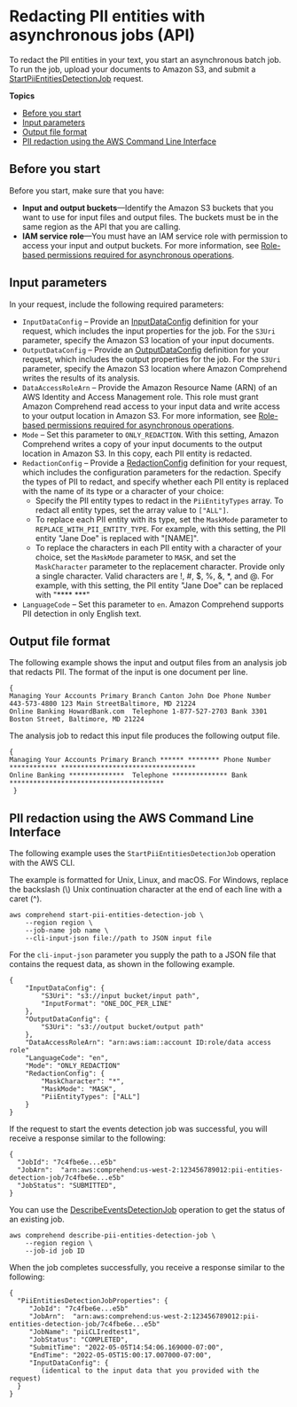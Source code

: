# Redacting PII entities with asynchronous jobs \(API\)<a name="redact-api-pii"></a>

To redact the PII entities in your text, you start an asynchronous batch job\. To run the job, upload your documents to Amazon S3, and submit a [StartPiiEntitiesDetectionJob](API_StartPiiEntitiesDetectionJob.md) request\. 

**Topics**
+ [Before you start](#redact-pii-before)
+ [Input parameters](#redact-pii-api-inputs)
+ [Output file format](#redact-pii-api-outputs)
+ [PII redaction using the AWS Command Line Interface](#redact-pii-api-cli)

## Before you start<a name="redact-pii-before"></a>

Before you start, make sure that you have:
+ **Input and output buckets**—Identify the Amazon S3 buckets that you want to use for input files and output files\. The buckets must be in the same region as the API that you are calling\.
+ **IAM service role**—You must have an IAM service role with permission to access your input and output buckets\. For more information, see [Role\-based permissions required for asynchronous operations](access-control-managing-permissions.md#auth-role-permissions)\.

## Input parameters<a name="redact-pii-api-inputs"></a>

In your request, include the following required parameters:
+ `InputDataConfig` – Provide an [InputDataConfig](API_InputDataConfig.md) definition for your request, which includes the input properties for the job\. For the `S3Uri` parameter, specify the Amazon S3 location of your input documents\.
+ `OutputDataConfig` – Provide an [OutputDataConfig](API_OutputDataConfig.md) definition for your request, which includes the output properties for the job\. For the `S3Uri` parameter, specify the Amazon S3 location where Amazon Comprehend writes the results of its analysis\.
+ `DataAccessRoleArn` – Provide the Amazon Resource Name \(ARN\) of an AWS Identity and Access Management role\. This role must grant Amazon Comprehend read access to your input data and write access to your output location in Amazon S3\. For more information, see [Role\-based permissions required for asynchronous operations](access-control-managing-permissions.md#auth-role-permissions)\.
+ `Mode` – Set this parameter to `ONLY_REDACTION`\. With this setting, Amazon Comprehend writes a copy of your input documents to the output location in Amazon S3\. In this copy, each PII entity is redacted\.
+ `RedactionConfig` – Provide a [RedactionConfig](API_RedactionConfig.md) definition for your request, which includes the configuration parameters for the redaction\. Specify the types of PII to redact, and specify whether each PII entity is replaced with the name of its type or a character of your choice:
  + Specify the PII entity types to redact in the `PiiEntityTypes` array\. To redact all entity types, set the array value to `["ALL"]`\.
  + To replace each PII entity with its type, set the `MaskMode` parameter to `REPLACE_WITH_PII_ENTITY_TYPE`\. For example, with this setting, the PII entity "Jane Doe" is replaced with "\[NAME\]"\.
  + To replace the characters in each PII entity with a character of your choice, set the `MaskMode` parameter to `MASK`, and set the `MaskCharacter` parameter to the replacement character\. Provide only a single character\. Valid characters are \!, \#, $, %, &, \*, and @\. For example, with this setting, the PII entity "Jane Doe" can be replaced with "\*\*\*\* \*\*\*"
+ `LanguageCode` – Set this parameter to `en`\. Amazon Comprehend supports PII detection in only English text\.

## Output file format<a name="redact-pii-api-outputs"></a>

The following example shows the input and output files from an analysis job that redacts PII\. The format of the input is one document per line\. 

```
{
Managing Your Accounts Primary Branch Canton John Doe Phone Number 443-573-4800 123 Main StreetBaltimore, MD 21224
Online Banking HowardBank.com  Telephone 1-877-527-2703 Bank 3301 Boston Street, Baltimore, MD 21224
```

The analysis job to redact this input file produces the following output file\.

```
{
Managing Your Accounts Primary Branch ****** ******** Phone Number ************ **********************************
Online Banking **************  Telephone ************** Bank ***************************************     
 }
```

## PII redaction using the AWS Command Line Interface<a name="redact-pii-api-cli"></a>

The following example uses the `StartPiiEntitiesDetectionJob` operation with the AWS CLI\.

The example is formatted for Unix, Linux, and macOS\. For Windows, replace the backslash \(\\\) Unix continuation character at the end of each line with a caret \(^\)\.

```
aws comprehend start-pii-entities-detection-job \
    --region region \
    --job-name job name \
    --cli-input-json file://path to JSON input file
```

For the `cli-input-json` parameter you supply the path to a JSON file that contains the request data, as shown in the following example\.

```
{
    "InputDataConfig": {
        "S3Uri": "s3://input bucket/input path",
        "InputFormat": "ONE_DOC_PER_LINE"
    },
    "OutputDataConfig": {
        "S3Uri": "s3://output bucket/output path"
    },
    "DataAccessRoleArn": "arn:aws:iam::account ID:role/data access role"
    "LanguageCode": "en",
    "Mode": "ONLY_REDACTION"
    "RedactionConfig": {
        "MaskCharacter": "*",
        "MaskMode": "MASK",
        "PiiEntityTypes": ["ALL"]
    }
}
```

If the request to start the events detection job was successful, you will receive a response similar to the following:

```
{
  "JobId": "7c4fbe6e...e5b"
  "JobArn":  "arn:aws:comprehend:us-west-2:123456789012:pii-entities-detection-job/7c4fbe6e...e5b" 
  "JobStatus": "SUBMITTED",   
}
```

You can use the [DescribeEventsDetectionJob](API_DescribeEventsDetectionJob.md) operation to get the status of an existing job\. 

```
aws comprehend describe-pii-entities-detection-job \
    --region region \
    --job-id job ID
```

When the job completes successfully, you receive a response similar to the following:

```
{
  "PiiEntitiesDetectionJobProperties": {
     "JobId": "7c4fbe6e...e5b"
     "JobArn":  "arn:aws:comprehend:us-west-2:123456789012:pii-entities-detection-job/7c4fbe6e...e5b" 
     "JobName": "piiCLIredtest1",
     "JobStatus": "COMPLETED",
     "SubmitTime": "2022-05-05T14:54:06.169000-07:00",
     "EndTime": "2022-05-05T15:00:17.007000-07:00",
     "InputDataConfig": {
        (identical to the input data that you provided with the request)
  }
}
```